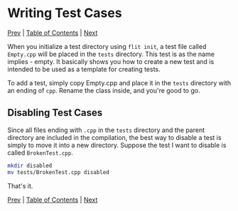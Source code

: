 # Writing Test Cases

[Prev](available-compiler-flags.md)
|
[Table of Contents](README.md)
|
[Next](database-structure.md)

When you initialize a test directory using `flit init`, a test file called
`Empty.cpp` will be placed in the `tests` directory.  This test is as the name
implies - empty.  It basically shows you how to create a new test and is
intended to be used as a template for creating tests.

To add a test, simply copy Empty.cpp and place it in the `tests` directory with
an ending of `cpp`.  Rename the class inside, and you're good to go.

## Disabling Test Cases

Since all files ending with `.cpp` in the `tests` directory and the parent
directory are included in the compilation, the best way to disable a test is
simply to move it into a new directory.  Suppose the test I want to disable is
called `BrokenTest.cpp`.

```bash
mkdir disabled
mv tests/BrokenTest.cpp disabled
```

That's it.

[Prev](available-compiler-flags.md)
|
[Table of Contents](README.md)
|
[Next](database-structure.md)
